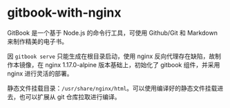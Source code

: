 # gitbook-with-nginx

GitBook 是一个基于 Node.js 的命令行工具，可使用 Github/Git 和 Markdown 来制作精美的电子书。

因 `gitbook serve` 只能生成在根目录启动，使用 nginx 反向代理存在缺陷，故制作本镜像，在 nginx 1.17.0-alpine 版本基础上，初始化了 gitbook 组件，并采用 nginx 进行灵活的部署。

静态文件挂载目录：`/usr/share/nginx/html`。可以使用编译好的静态文件挂载进去，也可以扩展从 git 仓库拉取进行编译。
